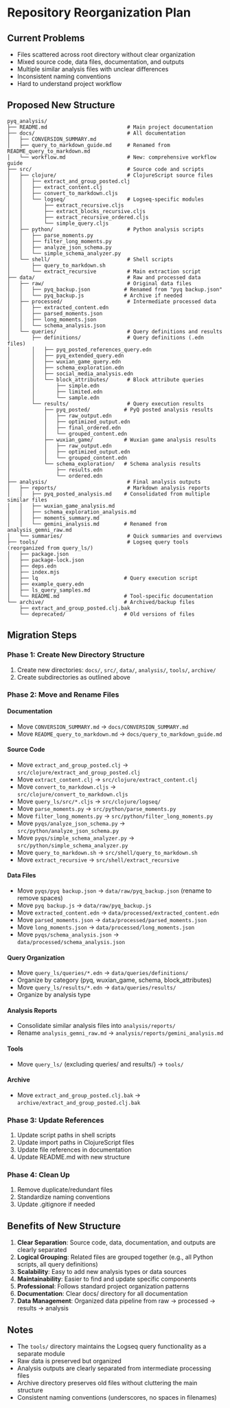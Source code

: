 # Repository Reorganization Plan

## Current Problems
- Files scattered across root directory without clear organization
- Mixed source code, data files, documentation, and outputs
- Multiple similar analysis files with unclear differences
- Inconsistent naming conventions
- Hard to understand project workflow

## Proposed New Structure

```
pyq_analysis/
├── README.md                          # Main project documentation
├── docs/                              # All documentation
│   ├── CONVERSION_SUMMARY.md
│   ├── query_to_markdown_guide.md     # Renamed from README_query_to_markdown.md
│   └── workflow.md                    # New: comprehensive workflow guide
├── src/                               # Source code and scripts
│   ├── clojure/                       # ClojureScript source files
│   │   ├── extract_and_group_posted.clj
│   │   ├── extract_content.clj
│   │   ├── convert_to_markdown.cljs
│   │   └── logseq/                    # Logseq-specific modules
│   │       ├── extract_recursive.cljs
│   │       ├── extract_blocks_recursive.cljs
│   │       ├── extract_recursive_ordered.cljs
│   │       └── simple_query.cljs
│   ├── python/                        # Python analysis scripts
│   │   ├── parse_moments.py
│   │   ├── filter_long_moments.py
│   │   ├── analyze_json_schema.py
│   │   └── simple_schema_analyzer.py
│   └── shell/                         # Shell scripts
│       ├── query_to_markdown.sh
│       └── extract_recursive          # Main extraction script
├── data/                              # Raw and processed data
│   ├── raw/                           # Original data files
│   │   ├── pyq_backup.json           # Renamed from "pyq backup.json"
│   │   └── pyq_backup.js             # Archive if needed
│   ├── processed/                     # Intermediate processed data
│   │   ├── extracted_content.edn
│   │   ├── parsed_moments.json
│   │   ├── long_moments.json
│   │   └── schema_analysis.json
│   └── queries/                       # Query definitions and results
│       ├── definitions/               # Query definitions (.edn files)
│       │   ├── pyq_posted_references_query.edn
│       │   ├── pyq_extended_query.edn
│       │   ├── wuxian_game_query.edn
│       │   ├── schema_exploration.edn
│       │   ├── social_media_analysis.edn
│       │   └── block_attributes/      # Block attribute queries
│       │       ├── simple.edn
│       │       ├── limited.edn
│       │       └── sample.edn
│       └── results/                   # Query execution results
│           ├── pyq_posted/           # PyQ posted analysis results
│           │   ├── raw_output.edn
│           │   ├── optimized_output.edn
│           │   ├── final_ordered.edn
│           │   └── grouped_content.edn
│           ├── wuxian_game/          # Wuxian game analysis results
│           │   ├── raw_output.edn
│           │   ├── optimized_output.edn
│           │   └── grouped_content.edn
│           └── schema_exploration/   # Schema analysis results
│               ├── results.edn
│               └── ordered.edn
├── analysis/                          # Final analysis outputs
│   ├── reports/                       # Markdown analysis reports
│   │   ├── pyq_posted_analysis.md    # Consolidated from multiple similar files
│   │   ├── wuxian_game_analysis.md
│   │   ├── schema_exploration_analysis.md
│   │   ├── moments_summary.md
│   │   └── gemini_analysis.md        # Renamed from analysis_gemni_raw.md
│   └── summaries/                     # Quick summaries and overviews
├── tools/                             # Logseq query tools (reorganized from query_ls/)
│   ├── package.json
│   ├── package-lock.json
│   ├── deps.edn
│   ├── index.mjs
│   ├── lq                            # Query execution script
│   ├── example_query.edn
│   ├── ls_query_samples.md
│   └── README.md                     # Tool-specific documentation
└── archive/                          # Archived/backup files
    ├── extract_and_group_posted.clj.bak
    └── deprecated/                   # Old versions of files

```

## Migration Steps

### Phase 1: Create New Directory Structure
1. Create new directories: `docs/`, `src/`, `data/`, `analysis/`, `tools/`, `archive/`
2. Create subdirectories as outlined above

### Phase 2: Move and Rename Files

#### Documentation
- Move `CONVERSION_SUMMARY.md` → `docs/CONVERSION_SUMMARY.md`
- Move `README_query_to_markdown.md` → `docs/query_to_markdown_guide.md`

#### Source Code
- Move `extract_and_group_posted.clj` → `src/clojure/extract_and_group_posted.clj`
- Move `extract_content.clj` → `src/clojure/extract_content.clj`
- Move `convert_to_markdown.cljs` → `src/clojure/convert_to_markdown.cljs`
- Move `query_ls/src/*.cljs` → `src/clojure/logseq/`
- Move `parse_moments.py` → `src/python/parse_moments.py`
- Move `filter_long_moments.py` → `src/python/filter_long_moments.py`
- Move `pyqs/analyze_json_schema.py` → `src/python/analyze_json_schema.py`
- Move `pyqs/simple_schema_analyzer.py` → `src/python/simple_schema_analyzer.py`
- Move `query_to_markdown.sh` → `src/shell/query_to_markdown.sh`
- Move `extract_recursive` → `src/shell/extract_recursive`

#### Data Files
- Move `pyqs/pyq backup.json` → `data/raw/pyq_backup.json` (rename to remove spaces)
- Move `pyq backup.js` → `data/raw/pyq_backup.js`
- Move `extracted_content.edn` → `data/processed/extracted_content.edn`
- Move `parsed_moments.json` → `data/processed/parsed_moments.json`
- Move `long_moments.json` → `data/processed/long_moments.json`
- Move `pyqs/schema_analysis.json` → `data/processed/schema_analysis.json`

#### Query Organization
- Move `query_ls/queries/*.edn` → `data/queries/definitions/`
- Organize by category (pyq, wuxian_game, schema, block_attributes)
- Move `query_ls/results/*.edn` → `data/queries/results/`
- Organize by analysis type

#### Analysis Reports
- Consolidate similar analysis files into `analysis/reports/`
- Rename `analysis_gemni_raw.md` → `analysis/reports/gemini_analysis.md`

#### Tools
- Move `query_ls/` (excluding queries/ and results/) → `tools/`

#### Archive
- Move `extract_and_group_posted.clj.bak` → `archive/extract_and_group_posted.clj.bak`

### Phase 3: Update References
1. Update script paths in shell scripts
2. Update import paths in ClojureScript files
3. Update file references in documentation
4. Update README.md with new structure

### Phase 4: Clean Up
1. Remove duplicate/redundant files
2. Standardize naming conventions
3. Update .gitignore if needed

## Benefits of New Structure

1. **Clear Separation**: Source code, data, documentation, and outputs are clearly separated
2. **Logical Grouping**: Related files are grouped together (e.g., all Python scripts, all query definitions)
3. **Scalability**: Easy to add new analysis types or data sources
4. **Maintainability**: Easier to find and update specific components
5. **Professional**: Follows standard project organization patterns
6. **Documentation**: Clear docs/ directory for all documentation
7. **Data Management**: Organized data pipeline from raw → processed → results → analysis

## Notes

- The `tools/` directory maintains the Logseq query functionality as a separate module
- Raw data is preserved but organized
- Analysis outputs are clearly separated from intermediate processing files
- Archive directory preserves old files without cluttering the main structure
- Consistent naming conventions (underscores, no spaces in filenames) 